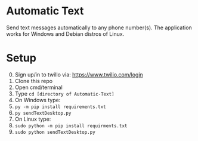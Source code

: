 # Automatic Text
Send text messages automatically to any phone number(s). The application works for Windows and Debian distros of Linux.

# Setup
0) Sign up/in to twillo via: https://www.twilio.com/login
1) Clone this repo
2) Open cmd/terminal
3) Type `cd [directory of Automatic-Text]`
4) On Windows type:
5) `py -m pip install requirements.txt`
6) `py sendTextDesktop.py`
7) On Linux type:
8) `sudo python -m pip install requirments.txt`
9) `sudo python sendTextDesktop.py`
